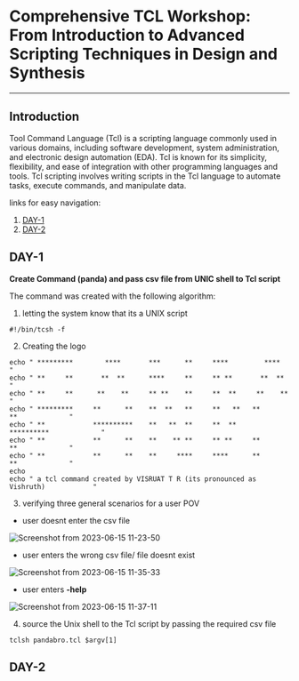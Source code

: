 # Comprehensive TCL Workshop: From Introduction to Advanced Scripting Techniques in Design and Synthesis
--------------------------------------------------------------------------------------------------------
## Introduction
Tool Command Language (Tcl) is a scripting language commonly used in various domains, including software development, system administration, and electronic design automation (EDA). Tcl is known for its simplicity, flexibility, and ease of integration with other programming languages and tools. Tcl scripting involves writing scripts in the Tcl language to automate tasks, execute commands, and manipulate data.

links for easy navigation:
1. [DAY-1](https://github.com/Visruat/VSD-TCL/blob/main/README.md#day-1)
2. [DAY-2](https://github.com/Visruat/VSD-TCL/blob/main/README.md#day-2)


## DAY-1

__Create Command (panda) and pass csv file from UNIC shell to Tcl script__

The command was created with the following algorithm:
1) letting the system know that its a UNIX script

```
#!/bin/tcsh -f  
```

2) Creating the logo

```
echo " *********        ****       ***      **     ****         ****                "
echo " **     **       **  **      ****     **     ** **       **  **               "
echo " **     **      **    **     ** **    **     **  **     **    **              " 
echo " *********     **      **    **  **   **     **   **   **      **             " 
echo " **            **********    **   **  **     **  **    **********             "
echo " **            **      **    **    ** **     ** **     **      **             "
echo " **            **      **    **     ****     ****      **      **             "
echo 
echo " a tcl command created by VISRUAT T R (its pronounced as Vishruth)            "
```

3) verifying three general scenarios for a user POV
  - user doesnt enter the csv file

![Screenshot from 2023-06-15 11-23-50](https://github.com/Visruat/VSD-TCL/assets/125136551/6503b789-2fbe-461e-9f81-99a4e564f794)


  - user enters the wrong csv file/ file doesnt exist


![Screenshot from 2023-06-15 11-35-33](https://github.com/Visruat/VSD-TCL/assets/125136551/53b2f085-f63a-4b68-9c16-5e56df8e23de)

  - user enters __-help__

![Screenshot from 2023-06-15 11-37-11](https://github.com/Visruat/VSD-TCL/assets/125136551/68c64691-8eef-47df-918f-241469033199)


4) source the Unix shell to the Tcl script by passing the required csv file 

```
tclsh pandabro.tcl $argv[1] 
```

## DAY-2


